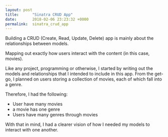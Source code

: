 ```yaml
---
layout: post
title:      "Sinatra CRUD App"
date:       2018-02-06 23:23:32 +0000
permalink:  sinatra_crud_app
---
```


Building a CRUD (Create, Read, Update, Delete) app is mainly about the relationships between models. 

Mapping out exactly how users interact with the content (in this case, movies).

Like any project, programming or otherwise, I started by writing out the models and relationships that I intended to include in this app. From the get-go, I planned on users storing a collection of movies, each of which fall into a genre.

Therefore, I had the following:

- User have many movies
- a movie has one genre
- Users have many genres through movies

With that in mind, I had a clearer vision of how I needed my models to interact with one another.



